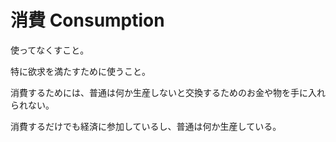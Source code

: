 # 消費 Consumption

使ってなくすこと。

特に欲求を満たすために使うこと。

消費するためには、普通は何か生産しないと交換するためのお金や物を手に入れられない。

消費するだけでも経済に参加しているし、普通は何か生産している。
